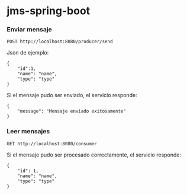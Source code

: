 # jms-spring-boot

### Enviar mensaje
```
POST http://localhost:8080/producer/send
```
Json de ejemplo:

```
{
    "id":1,
    "name": "name",
    "type": "type"
}
```
Si el mensaje pudo ser enviado, el servicio responde:

```
{
    "message": "Mensaje enviado exitosamente"
}
```
### Leer mensajes

```
GET http://localhost:8080/consumer
```
Si el mensaje pudo ser procesado correctamente, el servicio responde:

```
{
    "id": 1,
    "name": "name",
    "type": "type"
}
```
